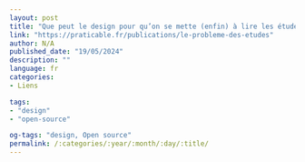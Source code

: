 ```yaml
---
layout: post
title: "Que peut le design pour qu’on se mette (enfin) à lire les études ?"
link: "https://praticable.fr/publications/le-probleme-des-etudes"
author: N/A
published_date: "19/05/2024"
description: ""
language: fr
categories:
- Liens

tags:
- "design"
- "open-source"

og-tags: "design, Open source"
permalink: /:categories/:year/:month/:day/:title/
---
```

